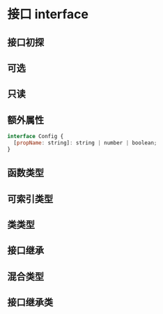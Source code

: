 # 接口 interface

## 接口初探

## 可选

## 只读

## 额外属性

```javascript
interface Config {
  [propName: string]: string | number | boolean;
}
```

## 函数类型

## 可索引类型

## 类类型

## 接口继承

## 混合类型

## 接口继承类
